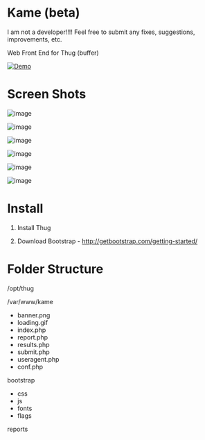 Kame (beta)
===
I am not a developer!!!! Feel free to submit any fixes, suggestions, improvements, etc.

Web Front End for Thug (buffer)

[![Demo](http://img.youtube.com/vi/YnXoOw8aKYSU/0.jpg)](https://www.youtube.com/watch?v=nXoOw8aKYSU)



Screen Shots
=====
![image](http://imgur.com/47DthFe.jpg)

![image](http://imgur.com/eIoGRut.jpg)

![image](http://imgur.com/sp7rFzW.jpg)

![image](http://imgur.com/E0UPpOl.jpg)

![image](http://imgur.com/1We9Fp8.jpg)

![image](http://imgur.com/GurYt3I.jpg)


Install
=====

1. Install Thug

2. Download Bootstrap - http://getbootstrap.com/getting-started/

Folder Structure
=====
/opt/thug

/var/www/kame
- banner.png
- loading.gif
- index.php
- report.php
- results.php
- submit.php
- useragent.php
- conf.php

bootstrap
- css
- js
- fonts
- flags

reports